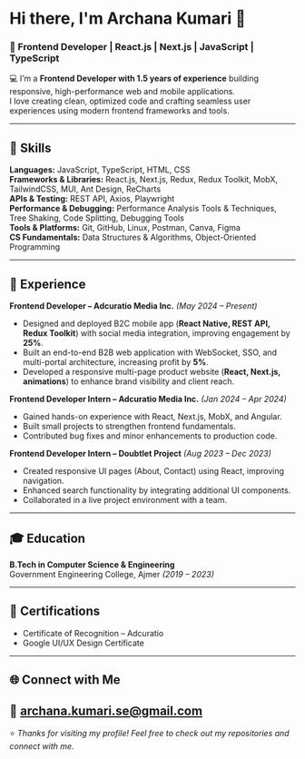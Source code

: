 # Hi there, I'm Archana Kumari 👋  
### 🚀 Frontend Developer | React.js | Next.js | JavaScript | TypeScript  

💻 I’m a **Frontend Developer with 1.5 years of experience** building responsive, high-performance web and mobile applications.  
I love creating clean, optimized code and crafting seamless user experiences using modern frontend frameworks and tools.  

---

## 🔧 Skills

**Languages:** JavaScript, TypeScript, HTML, CSS  
**Frameworks & Libraries:** React.js, Next.js, Redux, Redux Toolkit, MobX, TailwindCSS, MUI, Ant Design, ReCharts  
**APIs & Testing:** REST API, Axios, Playwright  
**Performance & Debugging:** Performance Analysis Tools & Techniques, Tree Shaking, Code Splitting, Debugging Tools  
**Tools & Platforms:** Git, GitHub, Linux, Postman, Canva, Figma  
**CS Fundamentals:** Data Structures & Algorithms, Object-Oriented Programming  

---

## 💼 Experience

**Frontend Developer – Adcuratio Media Inc.** *(May 2024 – Present)*  
- Designed and deployed B2C mobile app (**React Native, REST API, Redux Toolkit**) with social media integration, improving engagement by **25%**.  
- Built an end-to-end B2B web application with WebSocket, SSO, and multi-portal architecture, increasing profit by **5%**.  
- Developed a responsive multi-page product website (**React, Next.js, animations**) to enhance brand visibility and client reach.  

**Frontend Developer Intern – Adcuratio Media Inc.** *(Jan 2024 – Apr 2024)*  
- Gained hands-on experience with React, Next.js, MobX, and Angular.  
- Built small projects to strengthen frontend fundamentals.  
- Contributed bug fixes and minor enhancements to production code.  

**Frontend Developer Intern – Doubtlet Project** *(Aug 2023 – Dec 2023)*  
- Created responsive UI pages (About, Contact) using React, improving navigation.  
- Enhanced search functionality by integrating additional UI components.  
- Collaborated in a live project environment with a team.  

---

## 🎓 Education
**B.Tech in Computer Science & Engineering**  
Government Engineering College, Ajmer *(2019 – 2023)*  

---

## 📜 Certifications
- Certificate of Recognition – Adcuratio  
- Google UI/UX Design Certificate  

---

## 🌐 Connect with Me
📧 [archana.kumari.se@gmail.com](mailto:archana.kumari.se@gmail.com)  
---


⭐️ *Thanks for visiting my profile! Feel free to check out my repositories and connect with me.*  

